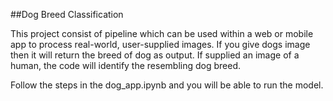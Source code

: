 ##Dog Breed Classification

This project consist of pipeline which can be used within a web or mobile app to process real-world, user-supplied images. If you give dogs image then it will return the breed of dog as output. If supplied an image of a human, the code will identify the resembling dog breed.

Follow the steps in the dog_app.ipynb and you will be able to run the model.
